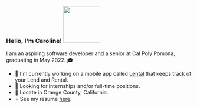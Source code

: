 ### Hello, I'm Caroline! <img src="https://user-images.githubusercontent.com/56989578/132662582-2074d84d-73d9-411d-b7ee-cd651b905921.png" width="100"/> 

I am an aspiring software developer and a senior at Cal Poly Pomona, graduating in May 2022. 🎓

- 📱 I'm currently working on a mobile app called [Lental](https://github.com/qdttdev/Lental) that keeps track of your Lend and Rental.
- 🎯 Looking for internships and/or full-time positions.
- 📍  Locate in Orange County, California.
- ⭐ See my resume [here](https://qdttdev.github.io/qdttdev/).

